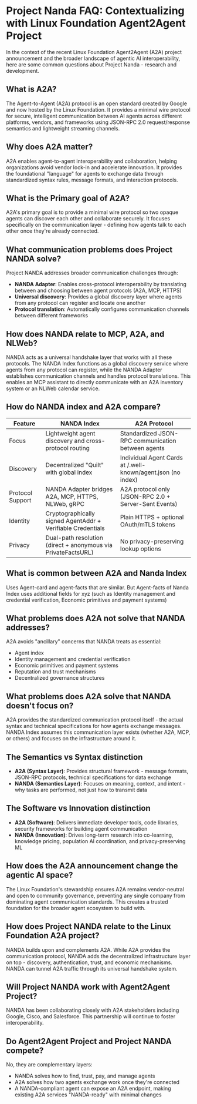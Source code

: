 # Project Nanda FAQ: Contextualizing with Linux Foundation Agent2Agent Project

In the context of the recent Linux Foundation Agent2Agent (A2A) project announcement and the broader landscape of agentic AI interoperability, here are some common questions about Project Nanda - research and development.

## What is A2A?

The Agent-to-Agent (A2A) protocol is an open standard created by Google and now hosted by the Linux Foundation. It provides a minimal wire protocol for secure, intelligent communication between AI agents across different platforms, vendors, and frameworks using JSON-RPC 2.0 request/response semantics and lightweight streaming channels.

## Why does A2A matter?

A2A enables agent-to-agent interoperability and collaboration, helping organizations avoid vendor lock-in and accelerate innovation. It provides the foundational "language" for agents to exchange data through standardized syntax rules, message formats, and interaction protocols.

## What is the Primary goal of A2A?

A2A's primary goal is to provide a minimal wire protocol so two opaque agents can discover each other and collaborate securely. It focuses specifically on the communication layer - defining how agents talk to each other once they're already connected.

## What communication problems does Project NANDA solve?

Project NANDA addresses broader communication challenges through:
- **NANDA Adapter**: Enables cross-protocol interoperability by translating between and choosing between agent protocols (A2A, MCP, HTTPS)
- **Universal discovery**: Provides a global discovery layer where agents from any protocol can register and locate one another
- **Protocol translation**: Automatically configures communication channels between different frameworks

## How does NANDA relate to MCP, A2A, and NLWeb?

NANDA acts as a universal handshake layer that works with all these protocols. The NANDA Index functions as a global discovery service where agents from any protocol can register, while the NANDA Adapter establishes communication channels and handles protocol translations. This enables an MCP assistant to directly communicate with an A2A inventory system or an NLWeb calendar service.

## How do NANDA index and A2A compare?

| Feature | NANDA Index | A2A Protocol |
|---------|-------------|--------------|
| Focus | Lightweight agent discovery and cross-protocol routing | Standardized JSON-RPC communication between agents |
| Discovery | Decentralized "Quilt" with global index | Individual Agent Cards at /.well-known/agent.json (no index) |
| Protocol Support | NANDA Adapter bridges A2A, MCP, HTTPS, NLWeb, gRPC | A2A protocol only (JSON-RPC 2.0 + Server-Sent Events) |
| Identity | Cryptographically signed AgentAddr + Verifiable Credentials | Plain HTTPS + optional OAuth/mTLS tokens |
| Privacy | Dual-path resolution (direct + anonymous via PrivateFactsURL) | No privacy-preserving lookup options |

## What is common between A2A and Nanda Index

Uses Agent-card and agent-facts that are similar. But Agent-facts of Nanda Index uses additional fields for xyz (such as Identity management and credential verification, Economic primitives and payment systems)

## What problems does A2A not solve that NANDA addresses?

A2A avoids "ancillary" concerns that NANDA treats as essential:
- Agent index
- Identity management and credential verification
- Economic primitives and payment systems
- Reputation and trust mechanisms
- Decentralized governance structures

## What problems does A2A solve that NANDA doesn't focus on?

A2A provides the standardized communication protocol itself - the actual syntax and technical specifications for how agents exchange messages. NANDA Index assumes this communication layer exists (whether A2A, MCP, or others) and focuses on the infrastructure around it.

## The Semantics vs Syntax distinction

- **A2A (Syntax Layer)**: Provides structural framework - message formats, JSON-RPC protocols, technical specifications for data exchange
- **NANDA (Semantics Layer)**: Focuses on meaning, context, and intent - why tasks are performed, not just how to transmit data

## The Software vs Innovation distinction

- **A2A (Software)**: Delivers immediate developer tools, code libraries, security frameworks for building agent communication
- **NANDA (Innovation)**: Drives long-term research into co-learning, knowledge pricing, population AI coordination, and privacy-preserving ML

## How does the A2A announcement change the agentic AI space?

The Linux Foundation's stewardship ensures A2A remains vendor-neutral and open to community governance, preventing any single company from dominating agent communication standards. This creates a trusted foundation for the broader agent ecosystem to build with.

## How does Project NANDA relate to the Linux Foundation A2A project?

NANDA builds upon and complements A2A. While A2A provides the communication protocol, NANDA adds the decentralized infrastructure layer on top - discovery, authentication, trust, and economic mechanisms. NANDA can tunnel A2A traffic through its universal handshake system.

## Will Project NANDA work with Agent2Agent Project?

NANDA has been collaborating closely with A2A stakeholders including Google, Cisco, and Salesforce. This partnership will continue to foster interoperability.

## Do Agent2Agent Project and Project NANDA compete?

No, they are complementary layers:
- NANDA solves how to find, trust, pay, and manage agents
- A2A solves how two agents exchange work once they're connected
- A NANDA-compliant agent can expose an A2A endpoint, making existing A2A services "NANDA-ready" with minimal changes
